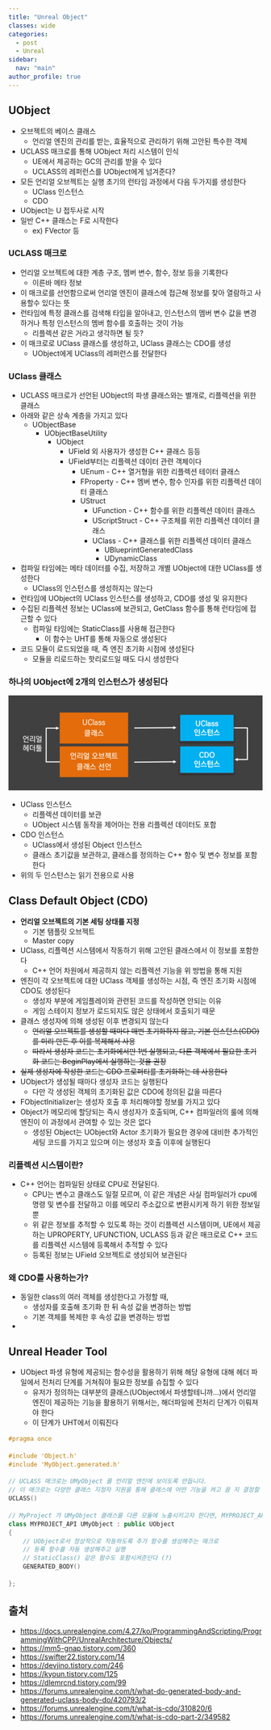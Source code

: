```yaml
---
title: "Unreal Object"
classes: wide
categories: 
  - post
  - Unreal
sidebar:
  nav: "main"
author_profile: true
---
```


## UObject
* 오브젝트의 베이스 클래스
  * 언리얼 엔진의 관리를 받는, 효율적으로 관리하기 위해 고안된 특수한 객체
* UCLASS 매크로를 통해 UObject 처리 시스템이 인식
  * UE에서 제공하는 GC의 관리를 받을 수 있다
  * UCLASS의 레퍼런스를 UObject에게 넘겨준다?
* 모든 언리얼 오브젝트는 실행 초기의 런타임 과정에서 다음 두가지를 생성한다
  * UClass 인스턴스
  * CDO
* UObject는 U 접두사로 시작
* 일반 C++ 클래스는 F로 시작한다
  * ex) FVector 등

### UCLASS 매크로
* 언리얼 오브젝트에 대한 계층 구조, 멤버 변수, 함수, 정보 등을 기록한다
  * 이른바 메타 정보
* 이 매크로를 선언함으로써 언리얼 엔진이 클래스에 접근해 정보를 찾아 열람하고 사용할수 있다는 뜻
* 런타임에 특정 클래스를 검색해 타입을 알아내고, 인스턴스의 멤버 변수 값을 변경하거나 특정 인스턴스의 멤버 함수를 호출하는 것이 가능
  * 리플렉션 같은 거라고 생각하면 될 듯?
* 이 매크로로 UClass 클래스를 생성하고, UClass 클래스는 CDO를 생성
  * UObject에게 UClass의 레퍼런스를 전달한다

### UClass 클래스
* UCLASS 매크로가 선언된 UObject의 파생 클래스와는 별개로, 리플렉션을 위한 클래스
* 아래와 같은 상속 계층을 가지고 있다
  * UObjectBase
    * UObjectBaseUtility
      * UObject
        * UField 외 사용자가 생성한 C++ 클래스 등등
        * UField부터는 리플렉션 데이터 관련 객체이다
          * UEnum - C++ 열거형을 위한 리플렉션 테이터 클래스
          * FProperty - C++ 멤버 변수, 함수 인자를 위한 리플렉션 데이터 클래스
          * UStruct
            * UFunction - C++ 함수를 위한 리플렉션 데이터 클래스
            * UScriptStruct - C++ 구조체를 위한 리플렉션 데이터 클래스
            * UClass - C++ 클래스를 위한 리플렉션 데이터 클래스
              * UBlueprintGeneratedClass
              * UDynamicClass
* 컴파일 타임에는 메타 데이터를 수집, 저장하고 개별 UObject에 대한 UClass를 생성한다
  * UClass의 인스턴스를 생성하지는 않는다
* 런타임에 UObject의 UClass 인스턴스를 생성하고, CDO를 생성 및 유지한다
* 수집된 리플렉션 정보는 UClass에 보관되고, GetClass 함수를 통해 런타임에 접근할 수 있다
  * 컴파일 타임에는 StaticClass를 사용해 접근한다
    * 이 함수는 UHT를 통해 자동으로 생성된다
* 코드 모듈이 로드되었을 때, 즉 엔진 초기화 시점에 생성된다
  * 모듈을 리로드하는 핫리로드일 때도 다시 생성한다

### 하나의 UObject에 2개의 인스턴스가 생성된다
![post_thumbnail](/assets/images/{A3B08186-65A7-4F92-ACE0-C216B9D42AA0}.png)
* UClass 인스턴스
  * 리플렉션 데이터를 보관
  * UObject 시스템 동작을 제어아는 전용 리플렉션 데이터도 포함
* CDO 인스턴스
  * UClass에서 생성된 Object 인스턴스
  * 클래스 초기값을 보관하고, 클래스를 정의하는 C++ 함수 및 변수 정보를 포함한다
* 위의 두 인스턴스는 읽기 전용으로 사용

## Class Default Object (CDO)
* **언리얼 오브젝트의 기본 세팅 상태를 지정**
  * 기본 탬플릿 오브젝트
  * Master copy
* UClass, 리플렉션 시스템에서 작동하기 위해 고안된 클래스에서 이 정보를 포함한다
  * C++ 언어 차원에서 제공하지 않는 리플렉션 기능을 위 방법을 통해 지원
* 엔진이 각 오브젝트에 대한 UClass 객체를 생성하는 시점, 즉 엔진 초기화 시점에 CDO도 생성된다
  * 생성자 부분에 게임플레이와 관련된 코드를 작성하면 안되는 이유
  * 게임 스테이지 정보가 로드되지도 않은 상태에서 호출되기 때문
* 클래스 생성자에 의해 생성된 이후 변경되지 않는다
  * ~~언리얼 오브젝트를 생성할 때마다 매번 초기화하지 않고, 기본 인스턴스(CDO)를 미리 만든 후 이를 복제해서 사용~~
  * ~~따라서 생성자 코드는 초기화에서만 1번 실행되고, 다른 객체에서 필요한 초기화 코드는 BeginPlay에서 실행하는 것을 권장~~
* ~~실제 생성자에 작성한 코드는 CDO 프로퍼티를 초기화하는 데 사용한다~~
* UObject가 생성될 때마다 생성자 코드는 실행된다
  * 다만 각 생성된 객체의 초기화된 값은 CDO에 정의된 값을 따른다
* FObjectInitializer는 생성자 호출 후 처리해야할 정보를 가지고 있다
* Object가 메모리에 할당되는 즉시 생성자가 호출되며, C++ 컴파일러의 룰에 의해 엔진이 이 과정에서 관여할 수 있는 것은 없다
  * 생성된 Object는 UObject와 Actor 초기화가 필요한 경우에 대비한 추가적인 세팅 코드를 가지고 있으며 이는 생성자 호출 이후에 실행된다

### 리플렉션 시스템이란?
* C++ 언어는 컴파일된 상태로 CPU로 전달된다.
  * CPU는 변수고 클래스도 일절 모르며, 이 같은 개념은 사실 컴파일러가 cpu에 명령 및 변수를 전달하고 이를 메모리 주소값으로 변환시키게 하기 위한 정보일 뿐
  * 위 같은 정보를 추적할 수 있도록 하는 것이 리플렉션 시스템이며, UE에서 제공하는 UPROPERTY, UFUNCTION, UCLASS 등과 같은 매크로로 C++ 코드를 리플렉션 시스템에 등록해서 추적할 수 있다
  * 등록된 정보는 UField 오브젝트로 생성되어 보관된다

### 왜 CDO를 사용하는가?
* 동일한 class의 여러 객체를 생성한다고 가정할 때,
  * 생성자를 호출해 초기화 한 뒤 속성 값을 변경하는 방법
  * 기본 객체를 복제한 후 속성 값을 변경하는 방법
* 

## Unreal Header Tool
* UObject 파생 유형에 제공되는 함수성을 활용하기 위해 해당 유형에 대해 헤더 파일에서 전처리 단계를 거쳐줘야 필요한 정보를 슈집할 수 있다
  * 유저가 정의하는 대부분의 클래스(UObject에서 파생할테니까...)에서 언리얼 엔진이 제공하는 기능을 활용하기 위해서는, 해더파일에 전처리 단계가 이뤄져야 한다
  * 이 단계가 UHT에서 이뤄진다

```c++
#pragma once

#include 'Object.h'
#include 'MyObject.generated.h'

// UCLASS 매크로는 UMyObject 를 언리얼 엔진에 보이도록 만듭니다. 
// 이 매크로는 다양한 클래스 지정자 지원을 통해 클래스에 어떤 기능을 켜고 끌 지 결정할 수 있습니다.
UCLASS()

// MyProject 가 UMyObject 클래스를 다른 모듈에 노출시키고자 한다면, MYPROJECT_API 지정이 필수입니다.
class MYPROJECT_API UMyObject : public UObject
{
    // UObject로서 정상적으로 작동하도록 추가 함수를 생성해주는 매크로
    // 등록 함수를 자동 생성해주고 실행
    // StaticClass() 같은 함수도 포함시켜준단다 (?)
    GENERATED_BODY()

};
```

## 출처
* <https://docs.unrealengine.com/4.27/ko/ProgrammingAndScripting/ProgrammingWithCPP/UnrealArchitecture/Objects/>
* <https://mm5-gnap.tistory.com/360>
* <https://swifter22.tistory.com/14>
* <https://devjino.tistory.com/246>
* <https://kyoun.tistory.com/125>
* <https://dlemrcnd.tistory.com/99>
* <https://forums.unrealengine.com/t/what-do-generated-body-and-generated-uclass-body-do/420793/2>
* <https://forums.unrealengine.com/t/what-is-cdo/310820/6>
* <https://forums.unrealengine.com/t/what-is-cdo-part-2/349582>